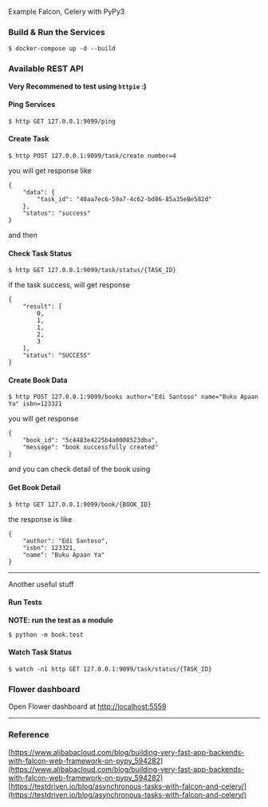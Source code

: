 Example Falcon, Celery with PyPy3

### Build & Run the Services 
```
$ docker-compose up -d --build 
```

### Available REST API
**Very Recommened to test using `httpie` :)**

#### Ping Services
```
$ http GET 127.0.0.1:9099/ping
```

#### Create Task
```
$ http POST 127.0.0.1:9099/task/create number=4
```
you will get response like

```
{
    "data": {
        "task_id": "40aa7ec6-59a7-4c62-bd86-85a35e8e582d"
    },
    "status": "success"
}
```
and then

#### Check Task Status
```
$ http GET 127.0.0.1:9099/task/status/{TASK_ID}
```
if the task success, will get response

```
{
    "result": [
        0,
        1,
        1,
        2,
        3
    ],
    "status": "SUCCESS"
}
```

#### Create Book Data
```
$ http POST 127.0.0.1:9099/books author="Edi Santoso" name="Buku Apaan Ya" isbn=123321
```
you will get response

```
{
    "book_id": "5c4483e4225b4a0008523dba",
    "message": "book successfully created"
}
```
and you can check detail of the book using

#### Get Book Detail
```
$ http GET 127.0.0.1:9099/book/{BOOK_ID}
```
the response is like 

```
{
    "author": "Edi Santoso",
    "isbn": 123321,
    "name": "Buku Apaan Ya"
}
```

---
Another useful stuff

#### Run Tests
**NOTE: run the test as a module**
```
$ python -m book.test
```

#### Watch Task Status 
```
$ watch -n1 http GET 127.0.0.1:9099/task/status/{TASK_ID}
```

### Flower dashboard

Open Flower dashboard at [http://localhost:5559](http://localhost:5559)

---
### Reference
[https://www.alibabacloud.com/blog/building-very-fast-app-backends-with-falcon-web-framework-on-pypy_594282](https://www.alibabacloud.com/blog/building-very-fast-app-backends-with-falcon-web-framework-on-pypy_594282)
[https://testdriven.io/blog/asynchronous-tasks-with-falcon-and-celery/](https://testdriven.io/blog/asynchronous-tasks-with-falcon-and-celery/)

